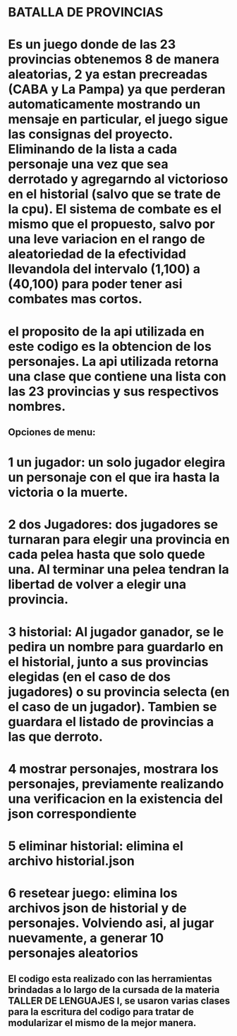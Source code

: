 
# BATALLA DE PROVINCIAS

# Es un juego donde de las 23 provincias obtenemos 8 de manera aleatorias, 2 ya estan precreadas (CABA y La Pampa) ya que perderan automaticamente mostrando un mensaje en particular, el juego sigue las consignas del proyecto. Eliminando de la lista a cada personaje una vez que sea derrotado y agregarndo al victorioso en el historial (salvo que se trate de la cpu). El sistema de combate es el mismo que el propuesto, salvo por una leve variacion en el rango de aleatoriedad de la efectividad llevandola del intervalo (1,100) a (40,100) para poder tener asi combates mas cortos.

# el proposito de la api utilizada en este codigo es la obtencion de los personajes. La api utilizada retorna una clase que contiene una lista con las 23 provincias y sus respectivos nombres.

## Opciones de menu:

# 1 un jugador: un solo jugador elegira un personaje con el que ira hasta la victoria o la muerte. 

# 2 dos Jugadores: dos jugadores se turnaran para elegir una provincia en cada pelea hasta que solo quede una. Al terminar una pelea tendran la libertad de volver a elegir una provincia.

# 3 historial: Al jugador ganador, se le pedira un nombre para guardarlo en el historial, junto a sus provincias elegidas (en el caso de dos jugadores) o su provincia selecta (en el caso de un jugador). Tambien se guardara el listado de provincias a las que derroto.

# 4 mostrar personajes, mostrara los personajes, previamente realizando una verificacion en la existencia del json correspondiente 

# 5 eliminar historial: elimina el archivo historial.json 

# 6 resetear juego: elimina los archivos json de historial y de personajes. Volviendo asi, al jugar nuevamente, a generar 10 personajes aleatorios


## El codigo esta realizado con las herramientas brindadas a lo largo de la cursada de la materia TALLER DE LENGUAJES I, se usaron varias clases para la escritura del codigo para tratar de modularizar el mismo de la mejor manera.

